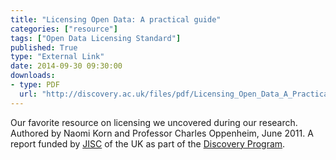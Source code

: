 ```yaml
---
title: "Licensing Open Data: A practical guide"
categories: ["resource"]
tags: ["Open Data Licensing Standard"]
published: True
type: "External Link"
date: 2014-09-30 09:30:00
downloads:
- type: PDF
  url: "http://discovery.ac.uk/files/pdf/Licensing_Open_Data_A_Practical_Guide.pdf"
---
```

Our favorite resource on licensing we uncovered during our research. Authored by Naomi Korn and Professor Charles Oppenheim, June 2011. A report funded by [JISC](http://jisc.ac.uk/) of the UK as part of the [Discovery Program](http://discovery.ac.uk/).